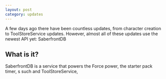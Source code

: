 ```yaml
---
layout: post
category: updates
---
```


A few days ago there have been countless updates, from character creation to ToolStoreService updates. However, 
almost all of these updates use the newest API yet: SaberfrontDB

What is it?
-----------

SaberfrontDB is a service that powers the Force power, the starter pack timer, s such and ToolStoreService,
